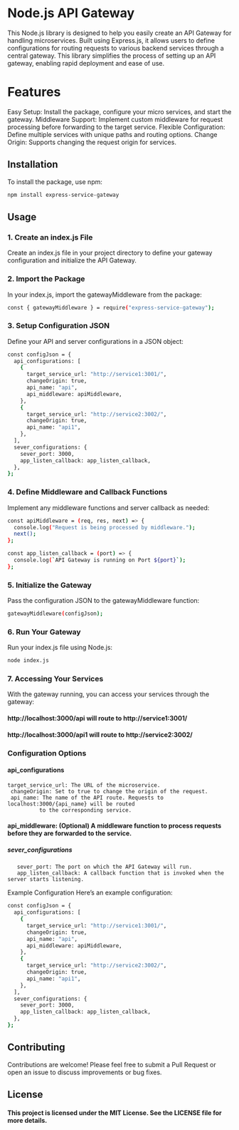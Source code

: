 # Node.js API Gateway

This Node.js library is designed to help you easily create an API Gateway for handling microservices. Built using Express.js, it allows users to define configurations for routing requests to various backend services through a central gateway. This library simplifies the process of setting up an API gateway, enabling rapid deployment and ease of use.

# Features

Easy Setup: Install the package, configure your micro services, and start the gateway.
Middleware Support: Implement custom middleware for request processing before forwarding to the target service.
Flexible Configuration: Define multiple services with unique paths and routing options.
Change Origin: Supports changing the request origin for services.

## Installation

To install the package, use npm:

```bash
npm install express-service-gateway
```

## Usage

### 1. Create an index.js File

Create an index.js file in your project directory to define your gateway configuration and initialize the API Gateway.

### 2. Import the Package

In your index.js, import the gatewayMiddleware from the package:

```bash
const { gatewayMiddleware } = require("express-service-gateway");
```

### 3. Setup Configuration JSON

Define your API and server configurations in a JSON object:

```bash
const configJson = {
  api_configurations: [
    {
      target_service_url: "http://service1:3001/",
      changeOrigin: true,
      api_name: "api",
      api_middleware: apiMiddleware,
    },
    {
      target_service_url: "http://service2:3002/",
      changeOrigin: true,
      api_name: "api1",
    },
  ],
  sever_configurations: {
    sever_port: 3000,
    app_listen_callback: app_listen_callback,
  },
};
```

### 4. Define Middleware and Callback Functions

Implement any middleware functions and server callback as needed:

```bash
const apiMiddleware = (req, res, next) => {
  console.log("Request is being processed by middleware.");
  next();
};

const app_listen_callback = (port) => {
  console.log(`API Gateway is running on Port ${port}`);
};
```

### 5. Initialize the Gateway

Pass the configuration JSON to the gatewayMiddleware function:

```bash
gatewayMiddleware(configJson);
```

### 6. Run Your Gateway

Run your index.js file using Node.js:

```bash
node index.js
```

### 7. Accessing Your Services

With the gateway running, you can access your services through the gateway:

#### http://localhost:3000/api will route to http://service1:3001/

#### http://localhost:3000/api1 will route to http://service2:3002/

### Configuration Options

#### api_configurations

    target_service_url: The URL of the microservice.
     changeOrigin: Set to true to change the origin of the request.
     api_name: The name of the API route. Requests to localhost:3000/{api_name} will be routed
              to the corresponding service.

#### api_middleware: (Optional) A middleware function to process requests before they are forwarded to the service.

##### sever_configurations

       sever_port: The port on which the API Gateway will run.
       app_listen_callback: A callback function that is invoked when the server starts listening.

Example Configuration
Here’s an example configuration:

```bash
const configJson = {
  api_configurations: [
    {
      target_service_url: "http://service1:3001/",
      changeOrigin: true,
      api_name: "api",
      api_middleware: apiMiddleware,
    },
    {
      target_service_url: "http://service2:3002/",
      changeOrigin: true,
      api_name: "api1",
    },
  ],
  sever_configurations: {
    sever_port: 3000,
    app_listen_callback: app_listen_callback,
  },
};
```

## Contributing

Contributions are welcome! Please feel free to submit a Pull Request or open an issue to discuss improvements or bug fixes.

## License

#### This project is licensed under the MIT License. See the LICENSE file for more details.
